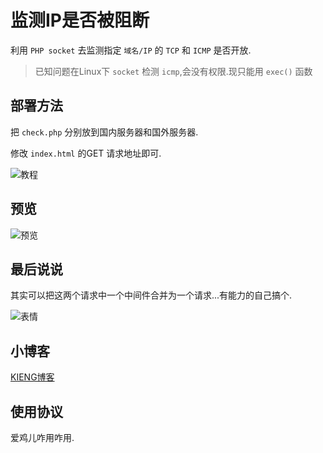 # 监测IP是否被阻断

利用 `PHP socket` 去监测指定 `域名/IP` 的 `TCP` 和 `ICMP` 是否开放.

> 已知问题在Linux下 `socket` 检测 `icmp`,会没有权限.现只能用 `exec()` 函数

## 部署方法

把 `check.php` 分别放到国内服务器和国外服务器.

修改 `index.html` 的GET 请求地址即可.

![教程](https://mjj.today/temp/1910/ec034efc07983847.png "教程")

## 预览

![预览](https://cdn.u1.huluxia.com/g3/M01/E9/0A/wKgBOV2b8heARHU7AAAvxkpyM1M813.png "预览")

## 最后说说

其实可以把这两个请求中一个中间件合并为一个请求...有能力的自己搞个.

![表情](https://cdn.u1.huluxia.com/g3/M02/E9/0B/wKgBOV2b8tSAb9RdAABR3-XN9bs744.jpg "表情")

## 小博客

[KIENG博客](https://blog.kieng.cn "KIENG博客")

## 使用协议

爱鸡儿咋用咋用.
